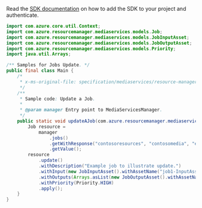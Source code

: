 Read the [SDK documentation](https://github.com/Azure/azure-sdk-for-java/blob/azure-resourcemanager-mediaservices_1.1.0-beta.3/sdk/mediaservices/azure-resourcemanager-mediaservices/README.md) on how to add the SDK to your project and authenticate.

```java
import com.azure.core.util.Context;
import com.azure.resourcemanager.mediaservices.models.Job;
import com.azure.resourcemanager.mediaservices.models.JobInputAsset;
import com.azure.resourcemanager.mediaservices.models.JobOutputAsset;
import com.azure.resourcemanager.mediaservices.models.Priority;
import java.util.Arrays;

/** Samples for Jobs Update. */
public final class Main {
    /*
     * x-ms-original-file: specification/mediaservices/resource-manager/Microsoft.Media/stable/2021-11-01/examples/jobs-update.json
     */
    /**
     * Sample code: Update a Job.
     *
     * @param manager Entry point to MediaServicesManager.
     */
    public static void updateAJob(com.azure.resourcemanager.mediaservices.MediaServicesManager manager) {
        Job resource =
            manager
                .jobs()
                .getWithResponse("contosoresources", "contosomedia", "exampleTransform", "job1", Context.NONE)
                .getValue();
        resource
            .update()
            .withDescription("Example job to illustrate update.")
            .withInput(new JobInputAsset().withAssetName("job1-InputAsset"))
            .withOutputs(Arrays.asList(new JobOutputAsset().withAssetName("job1-OutputAsset")))
            .withPriority(Priority.HIGH)
            .apply();
    }
}
```
